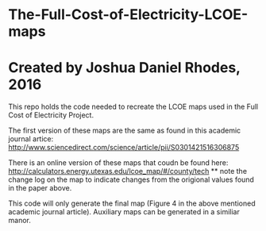 # The-Full-Cost-of-Electricity-LCOE-maps
# Created by Joshua Daniel Rhodes, 2016

This repo holds the code needed to recreate the LCOE maps used in the Full Cost of Electricity Project.

The first version of these maps are the same as found in this academic journal artice: http://www.sciencedirect.com/science/article/pii/S0301421516306875

There is an online version of these maps that coudn be found here: http://calculators.energy.utexas.edu/lcoe_map/#/county/tech
	** note the change log on the map to indicate changes from the origional values found in the paper above.

This code will only generate the final map (Figure 4 in the above mentioned academic journal article). Auxiliary maps can be generated in a similiar manor.	 
